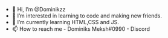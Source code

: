 - 👋 Hi, I’m @Dominikzz
- 👀 I’m interested in learning to code and making new friends.
- 🌱 I’m currently learning HTML,CSS and JS.
- 📫 How to reach me - Dominiks Meksh#0990 - Discord

<!---
Dominikzz/Dominikzz is a ✨ special ✨ repository because its `README.md` (this file) appears on your GitHub profile.
You can click the Preview link to take a look at your changes.
--->
